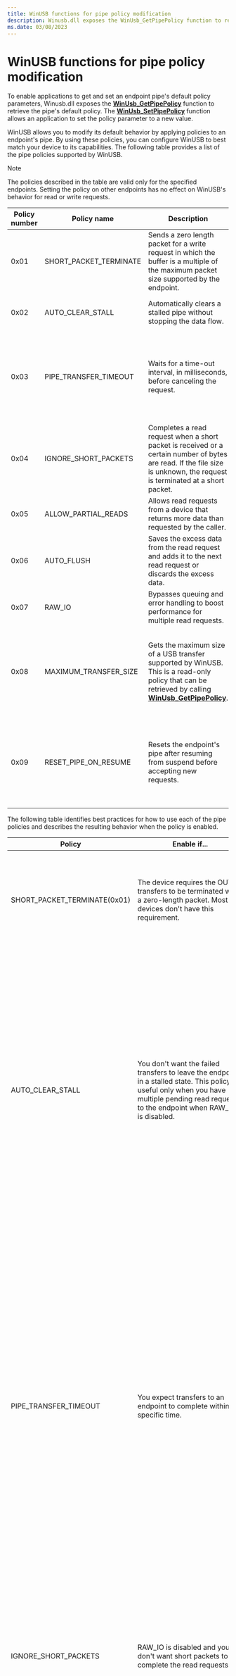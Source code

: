 ```yaml
---
title: WinUSB functions for pipe policy modification
description: Winusb.dll exposes the WinUsb_GetPipePolicy function to retrieve the pipe's default policy.
ms.date: 03/08/2023
---
```


# WinUSB functions for pipe policy modification

To enable applications to get and set an endpoint pipe's default policy parameters, Winusb.dll exposes the **[WinUsb_GetPipePolicy](/windows/win32/api/winusb/nf-winusb-winusb_getpipepolicy)** function to retrieve the pipe's default policy. The **[WinUsb_SetPipePolicy](/windows/win32/api/winusb/nf-winusb-winusb_setpipepolicy)** function allows an application to set the policy parameter to a new value.

WinUSB allows you to modify its default behavior by applying policies to an endpoint's pipe. By using these policies, you can configure WinUSB to best match your device to its capabilities. The following table provides a list of the pipe policies supported by WinUSB.

> [!NOTE]
> The policies described in the table are valid only for the specified endpoints. Setting the policy on other endpoints has no effect on WinUSB's behavior for read or write requests.

| Policy number | Policy name | Description | Endpoint (direction) | Default value |
|---|---|---|---|---|
| 0x01 | SHORT_PACKET_TERMINATE | Sends a zero length packet for a write request in which the buffer is a multiple of the maximum packet size supported by the endpoint. | Bulk (OUT)<br><br>Interrupt (OUT) | FALSE |
| 0x02 | AUTO_CLEAR_STALL | Automatically clears a stalled pipe without stopping the data flow. | Bulk (IN)<br><br>Interrupt (IN) | FALSE |
| 0x03 | PIPE_TRANSFER_TIMEOUT | Waits for a time-out interval, in milliseconds, before canceling the request. | Bulk (IN)<br><br>Bulk (OUT)<br><br>Interrupt (IN)<br><br>Interrupt (OUT) | 5 seconds (5000 milliseconds) for control; 0 for others |
| 0x04 | IGNORE_SHORT_PACKETS | Completes a read request when a short packet is received or a certain number of bytes are read. If the file size is unknown, the request is terminated at a short packet. | Bulk (IN)<br><br>Interrupt (IN) | FALSE |
| 0x05 | ALLOW_PARTIAL_READS | Allows read requests from a device that returns more data than requested by the caller. | Bulk (IN)<br><br>Interrupt (IN) | TRUE |
| 0x06 | AUTO_FLUSH | Saves the excess data from the read request and adds it to the next read request or discards the excess data. | Bulk (IN)<br><br>Interrupt (IN) | FALSE |
| 0x07 | RAW_IO | Bypasses queuing and error handling to boost performance for multiple read requests. | Bulk (IN)<br><br>Interrupt (IN) | FALSE |
| 0x08 | MAXIMUM_TRANSFER_SIZE | Gets the maximum size of a USB transfer supported by WinUSB. This is a read-only policy that can be retrieved by calling **[WinUsb_GetPipePolicy](/windows/win32/api/winusb/nf-winusb-winusb_getpipepolicy)**. | Bulk (IN)<br><br>Bulk (OUT)<br><br>Interrupt (IN)<br><br>Interrupt (OUT) |
| 0x09 | RESET_PIPE_ON_RESUME | Resets the endpoint's pipe after resuming from suspend before accepting new requests. | Bulk (IN)<br><br>Bulk (OUT)<br><br>Interrupt (IN)<br><br>Interrupt (OUT) | FALSE |

The following table identifies best practices for how to use each of the pipe policies and describes the resulting behavior when the policy is enabled.

| Policy | Enable if... | Behavior |
|---|---|---|
| SHORT_PACKET_TERMINATE(0x01) | The device requires the OUT transfers to be terminated with a zero-length packet. Most devices don't have this requirement. | If enabled (policy parameter value is TRUE or nonzero), every write request that is a multiple of the maximum packet size supported by the endpoint, is followed by a zero-length packet.<br><br>After sending data to the host controller, WinUSB sends a write request with a zero-length packet, and then completes the request that was created by **[WinUsb_WritePipe](/windows/win32/api/winusb/nf-winusb-winusb_writepipe)**. |
| AUTO_CLEAR_STALL | You don't want the failed transfers to leave the endpoint in a stalled state. This policy is useful only when you have multiple pending read requests to the endpoint when RAW_IO is disabled. | <ul><li>If enabled (policy parameter value is TRUE or nonzero), a stall condition is cleared automatically. This policy parameter doesn't affect control pipes.<br><br>When a read request fails and the host controller returns a status other than STATUS_CANCELLED or STATUS_DEVICE_NOT_CONNECTED, WinUSB resets the pipe before completing the failed request. Resetting the pipe clears the stall condition without interrupting the data flow. Data continues to flow in the endpoints as long as new transfers keep arriving from the device. A new transfer can include one that was in the queue when the stall occurred.<br><br>Enabling this policy doesn't significantly impact performance.<br><br></li><li>If disabled (policy parameter value is FALSE or zero), all transfers that arrive to the endpoint after the stalled transfer fail until the caller manually resets the endpoint's pipe by calling **[WinUsb_ResetPipe](/windows/win32/api/winusb/nf-winusb-winusb_resetpipe)**.</li></ul> |
| PIPE_TRANSFER_TIMEOUT | You expect transfers to an endpoint to complete within a specific time. | <ul><li>If set to zero (default), transfers won't time out because the host controller won't cancel the transfer. In this case, the transfer waits indefinitely until it's manually canceled or the transfer completes normally.</li><li>If set to a nonzero value (time-out interval), the host controller starts a timer when it receives the transfer request. When the timer exceeds the set time-out interval, the request is canceled.<br><br>A minor performance penalty occurs due to timer management.<br><br>Requests don't time out while waiting in a WinUSB queue.<br><br>In Windows Vista, for all transfers (except transfers with RAW_IO enabled), WinUSB queues the request until all previous transfers on the destination endpoint have been completed. The host controller doesn't include the queuing time in the calculation of the time-out interval.<br><br>With RAW_IO enabled, WinUSB doesn't queue the request. Instead, it passes the request directly to the USB stack, whether the USB stack is busy processing previous transfers. If the USB stack is busy, it can delay processing the new request. This can cause a time-out.</li></ul> |
| IGNORE_SHORT_PACKETS | RAW_IO is disabled and you don't want short packets to complete the read requests. | <ul><li>If enabled (policy parameter value is TRUE or nonzero), the host controller won't complete a read operation immediately after it receives a short packet. Instead, it completes the operation only if:<ul><li>An error occurs.</li><li>The request is canceled.</li><li>All the requested bytes have been received.</li></ul><li>If disabled (policy parameter value is FALSE or zero), the host controller completes a read operation after it has read the requested number of bytes or has received a short packet.</li></ul> |
| ALLOW_PARTIAL_READS | The device can send more data than requested if the size of your request buffer is a multiple of the maximum endpoint packet size.<br><br>Use if your application wants to read a few bytes to determine how many total bytes to read. | <ul><li>If disabled (policy parameter value is FALSE or zero) and the device returns more data than was requested, WinUSB completes the request with an error.</li><li>If enabled (policy parameter value is TRUE or nonzero) and the device returns more data than was requested, WinUSB can (depending on AUTO_FLUSH settings) add the excess data from the read request to the beginning of the next read request or discard the excess data.<br><br>If enabled, WinUSB immediately completes read requests for zero bytes successfully and won't send the requests down the stack.</li></ul> |
| AUTO_FLUSH | ALLOW_PARTIAL _READS policy is enabled.<br><br>The device can send more data than was requested, and your application doesn't require any other data. This is possible if the size of your request buffer is a multiple of the maximum endpoint packet size. | AUTO_FLUSH defines WinUSB's behavior when ALLOW_PARTIAL_READS is enabled. If ALLOW_PARTIAL_READS is disabled, the AUTO_FLUSH value is ignored by WinUSB.<br><br>WinUSB can either discard the remaining data or send it with the caller's next read request.<br><br><ul><li>If enabled (policy parameter value is TRUE or nonzero), WinUSB discards the extra bytes without any error code.</li><li>If disabled (policy parameter value is FALSE or zero), WinUSB saves the extra bytes, adds them to the beginning of the caller's next read request, and then sends the data to the caller in the next read operation.</li></ul> |
| RAW_IO | Performance is a priority and the application submits simultaneous read requests to the same endpoint.<br><br>RAW_IO imposes certain restrictions on the buffer that is passed by the caller in **[WinUsb_ReadPipe](/windows/win32/api/winusb/nf-winusb-winusb_readpipe)**:<br><br><ul><li>The buffer length must be a multiple of the maximum endpoint packet size.</li><li>The length must be less than or equal to the value of MAXIMUM_TRANSFER_SIZE retrieved by **[WinUsb_GetPipePolicy](/windows/win32/api/winusb/nf-winusb-winusb_getpipepolicy)**.</li></ul> | If enabled, transfers bypass queuing and error handling to boost performance for multiple read requests. WinUSB handles read requests as follows:<br><br><ul><li>A request that isn't a multiple of the maximum endpoint packet size fails.</li><li>A request that is greater than the maximum transfer size supported by WinUSB fails.</li><li>All well-formed requests are immediately sent down to the USB core stack to be scheduled in the host controller.</li></ul><br><br>Enabling this setting significantly improves the performance of multiple read requests by reducing the delay between the last packet of one transfer and the first packet of the next transfer. |
| RESET_PIPE_ON_RESUME | The device doesn't preserve its data toggle state across suspend. | On resume from suspend, WinUSB resets the endpoint before it allows the caller to send new requests to the endpoint. |

## Related topics

- [WinUSB Power Management](winusb-power-management.md)
- [WinUSB Architecture and Modules](winusb-architecture.md)
- [Choosing a driver model for developing a USB client driver](winusb-considerations.md)
- [WinUSB (Winusb.sys) Installation](winusb-installation.md)
- [How to Access a USB Device by Using WinUSB Functions](using-winusb-api-to-communicate-with-a-usb-device.md)
- [WinUSB functions](using-winusb-api-to-communicate-with-a-usb-device.md)
- **[WinUsb_GetPipePolicy](/windows/win32/api/winusb/nf-winusb-winusb_getpipepolicy)**
- **[WinUsb_SetPipePolicy](/windows/win32/api/winusb/nf-winusb-winusb_setpipepolicy)**
- [WinUSB](winusb.md)

